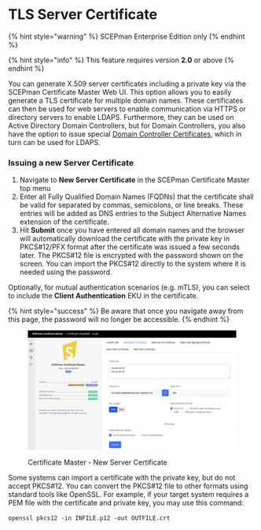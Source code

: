 # TLS Server Certificate

{% hint style="warning" %}
SCEPman Enterprise Edition only
{% endhint %}

{% hint style="info" %}
This feature requires version **2.0** or above
{% endhint %}

You can generate X.509 server certificates including a private key via the SCEPman Certificate Master Web UI. This option allows you to easily generate a TLS certificate for multiple domain names. These certificates can then be used for web servers to enable communication via HTTPS or directory servers to enable LDAPS. Furthermore, they can be used on Active Directory Domain Controllers, but for Domain Controllers, you also have the option to issue special [Domain Controller Certificates](../domain-controller-certificates.md), which in turn can be used for LDAPS.

### Issuing a new Server Certificate

1. Navigate to **New Server Certificate** in the SCEPman Certificate Master top menu&#x20;
2. Enter all Fully Qualified Domain Names (FQDNs) that the certificate shall be valid for separated by commas, semicolons, or line breaks. These entries will be added as DNS entries to the Subject Alternative Names extension of the certificate.&#x20;
3. Hit **Submit** once you have entered all domain names and the browser will automatically download the certificate with the private key in PKCS#12/PFX format after the certificate was issued a few seconds later. The PKCS#12 file is encrypted with the password shown on the screen. You can import the PKCS#12 directly to the system where it is needed using the password.

Optionally, for mutual authentication scenarios (e.g. mTLS), you can select to include the **Client Authentication** EKU in the certificate.

{% hint style="success" %}
Be aware that once you navigate away from this page, the password will no longer be accessible.
{% endhint %}

<figure><img src="../../.gitbook/assets/image (39).png" alt=""><figcaption><p>Certificate Master - New Server Certificate</p></figcaption></figure>

Some systems can import a certificate with the private key, but do not accept PKCS#12. You can convert the PKCS#12 file to other formats using standard tools like OpenSSL. For example, if your target system requires a PEM file with the certificate and private key, you may use this command:

```shell
openssl pkcs12 -in INFILE.p12 -out OUTFILE.crt
```
